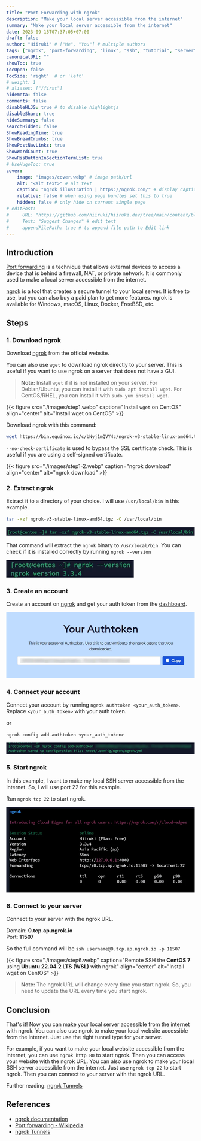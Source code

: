 ```yaml
---
title: "Port Forwarding with ngrok"
description: "Make your local server accessible from the internet"
summary: "Make your local server accessible from the internet"
date: 2023-09-15T07:37:05+07:00
draft: false
author: "Hiiruki" # ["Me", "You"] # multiple authors
tags: ["ngrok", "port-forwarding", "linux", "ssh", "tutorial", "server", "tcp"]
canonicalURL: ""
showToc: true
TocOpen: false
TocSide: 'right'  # or 'left'
# weight: 1
# aliases: ["/first"]
hidemeta: false
comments: false
disableHLJS: true # to disable highlightjs
disableShare: true
hideSummary: false
searchHidden: false
ShowReadingTime: true
ShowBreadCrumbs: true
ShowPostNavLinks: true
ShowWordCount: true
ShowRssButtonInSectionTermList: true
# UseHugoToc: true
cover:
    image: "images/cover.webp" # image path/url
    alt: "<alt text>" # alt text
    caption: "ngrok illustration | https://ngrok.com/" # display caption under cover
    relative: false # when using page bundles set this to true
    hidden: false # only hide on current single page
# editPost:
#     URL: "https://github.com/hiiruki/hiiruki.dev/tree/main/content/blog/port-forwarding-ngrok/index.md"
#     Text: "Suggest Changes" # edit text
#     appendFilePath: true # to append file path to Edit link
---
```


## Introduction

[Port forwarding](https://en.wikipedia.org/wiki/Port_forwarding "Port forwarding @ Wikipedia") is a technique that allows external devices to access a device that is behind a firewall, NAT, or private network. It is commonly used to make a local server accessible from the internet.

[ngrok](https://ngrok.com/ "ngrok") is a tool that creates a secure tunnel to your local server. It is free to use, but you can also buy a paid plan to get more features. ngrok is available for Windows, macOS, Linux, Docker, FreeBSD, etc.


## Steps

### 1. Download ngrok

Download [ngrok](https://ngrok.com/download "Download ngrok") from the official website.

You can also use `wget` to download ngrok directly to your server. This is useful if you want to use ngrok on a server that does not have a GUI.

> **Note:** Install `wget` if it is not installed on your server. For Debian/Ubuntu, you can install it with `sudo apt install wget`. For CentOS/RHEL, you can install it with `sudo yum install wget`.

{{< figure src="./images/step1.webp" caption="Install `wget` on CentOS" align="center" alt="Install wget on CentOS" >}}

Download ngrok with this command:

```bash
wget https://bin.equinox.io/c/bNyj1mQVY4c/ngrok-v3-stable-linux-amd64.tgz --no-check-certificate
```

`--no-check-certificate` is used to bypass the SSL certificate check. This is useful if you are using a self-signed certificate.

{{< figure src="./images/step1-2.webp" caption="ngrok download" align="center" alt="ngrok download" >}}

### 2. Extract ngrok

Extract it to a directory of your choice. I will use `/usr/local/bin` in this example.

```bash
tar -xzf ngrok-v3-stable-linux-amd64.tgz -C /usr/local/bin
```

![ngrok extract](./images/step2.webp#center "ngrok extract")

That command will extract the `ngrok` binary to `/usr/local/bin`. You can check if it is installed correctly by running `ngrok --version`

![ngrok version](./images/step2-2.webp#center "ngrok version")

### 3. Create an account

Create an account on [ngrok](https://dashboard.ngrok.com/signup "Sign up for ngrok") and get your auth token from the [dashboard](https://dashboard.ngrok.com/get-started/your-authtoken "Your authtoken @ ngrok dashboard").

![ngrok dashboard](./images/step3.webp#center "ngrok auth token")

### 4. Connect your account

Connect your account by running `ngrok authtoken <your_auth_token>`. Replace `<your_auth_token>` with your auth token.

or

`ngrok config add-authtoken <your_auth_token>`

![ngrok connect](./images/step4.webp#center "ngrok connect")

### 5. Start ngrok

In this example, I want to make my local SSH server accessible from the internet. So, I will use port 22 for this example.

Run `ngrok tcp 22` to start ngrok.

![ngrok start](./images/step5.webp#center "ngrok start")

### 6. Connect to your server

Connect to your server with the ngrok URL.

Domain: **0.tcp.ap.ngrok.io**<br>
Port: **11507**

So the full command will be `ssh username@0.tcp.ap.ngrok.io -p 11507`

{{< figure src="./images/step6.webp" caption="Remote SSH the **CentOS 7** using **Ubuntu 22.04.2 LTS (WSL)** with ngrok" align="center" alt="Install wget on CentOS" >}}

> **Note:** The ngrok URL will change every time you start ngrok. So, you need to update the URL every time you start ngrok.

## Conclusion

That's it! Now you can make your local server accessible from the internet with ngrok. You can also use ngrok to make your local website accessible from the internet. Just use the right tunnel type for your server.

For example, if you want to make your local website accessible from the internet, you can use `ngrok http 80` to start ngrok. Then you can access your website with the ngrok URL. You can also use ngrok to make your local SSH server accessible from the internet. Just use `ngrok tcp 22` to start ngrok. Then you can connect to your server with the ngrok URL.

Further reading: [ngrok Tunnels](https://ngrok.com/docs/secure-tunnels/tunnels/ "ngrok Tunnels")

## References

- [ngrok documentation](https://ngrok.com/docs "ngrok Documentation")
- [Port forwarding - Wikipedia](https://en.wikipedia.org/wiki/Port_forwarding "Port forwarding - Wikipedia")
- [ngrok Tunnels](https://ngrok.com/docs/secure-tunnels/tunnels/ "ngrok Tunnels")
